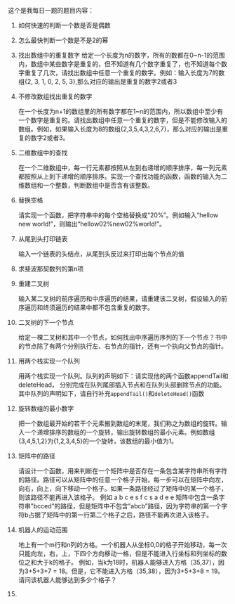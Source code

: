 这个是我每日一题的题目内容：

1. 如何快速的判断一个数是否是偶数

2. 怎么最快判断一个数是不是2的幂

3. 找出数组中的重复数字
   给定一个长度为n的数字，所有的数都在0~n-1的范围内，数组中某些数字是重复的，但不知道有几个数字重复了，也不知道每个数字重复了几次，请找出数组中任意一个重复的数字。例如：输入长度为7的数组{2, 3, 1, 0, 2, 5, 3},那么对应的输出是重复的数字2或者3

4. 不修改数组找出重复的数字

   在一个长度为n+1的数组里的所有数字都在1~n的范围内，所以数组中至少有一个数字是重复的。请找出数组中任意一个重复的数字，但是不能修改输入的数组。例如，如果输入长度为8的数组{2,3,5,4,3,2,6,7}，那么对应的输出是重复的数字2或者3。

5. 二维数组中的查找

   在一个二维数组中，每一行元素都按照从左到右递增的顺序排序，每一列元素都按照从上到下递增的顺序排序。实现一个查找功能的函数，函数的输入为二维数组和一个整数，判断数组中是否含有该整数。

6. 替换空格

   请实现一个函数，把字符串中的每个空格替换成“20%”。例如输入“hellow new world!”，则输出“hellow02%new02%world!”。

7. 从尾到头打印链表

   输入一个链表的头结点，从尾到头反过来打印出每个节点的值

8. 求斐波那契数列的第n项

9. 重建二叉树

   输入某二叉树的前序遍历和中序遍历的结果，请重建该二叉树，假设输入的前序遍历和终须遍历的结果中都不包含重复的数字。

10. 二叉树的下一个节点

    给定一棵二叉树和其中一个节点，如何找出中序遍历序列的下一个节点？书中的节点除了有两个分别执行左、右节点的指针，还有一个执向父节点的指针。

11. 用两个栈实现一个队列

    用两个栈实现一个队列。队列的声明如下：请实现他的两个函数appendTail和deleteHead， 分别完成在队列尾部插入节点和在队列头部删除节点的功能。其中队列的声明如下，请自行补充`appendTail()`和`deleteHead()`函数

12. 旋转数组的最小数字

    把一个数组最开始的若干个元素搬到数组的末尾，我们称之为数组的旋转。输入一个递增排序的数组的一个旋转，输出旋转数组的最小元素。例如数组{3,4,5,1,2}为{1,2,3,4,5}的一个旋转，该数组的最小值为1。

13. 矩阵中的路径

    请设计一个函数，用来判断在一个矩阵中是否存在一条包含某字符串所有字符的路径。路径可以从矩阵中的任意一个格子开始，每一步可以在矩阵中向左，向右，向上，向下移动一个格子。如果一条路径经过了矩阵中的某一个格子，则该路径不能再进入该格子。 例如 a b c e s f c s a d e e 矩阵中包含一条字符串”bcced”的路径，但是矩阵中不包含”abcb”路径，因为字符串的第一个字符b占据了矩阵中的第一行第二个格子之后，路径不能再次进入该格子。

14. 机器人的运动范围

    地上有一个m行和n列的方格。一个机器人从坐标0,0的格子开始移动，每一次只能向左，右，上，下四个方向移动一格，但是不能进入行坐标和列坐标的数位之和大于k的格子。 例如，当k为18时，机器人能够进入方格（35,37），因为3+5+3+7 = 18。但是，它不能进入方格（35,38），因为3+5+3+8 = 19。请问该机器人能够达到多少个格子？

15. 